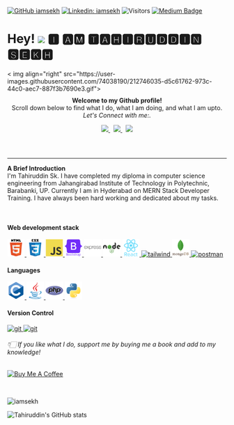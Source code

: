 [![GitHub iamsekh](https://img.shields.io/github/followers/iamsekh?label=follow&style=social)](https://github.com/iamsekh)
[![Linkedin: iamsekh](https://img.shields.io/badge/-Tahiruddin%20Sk-blue?style=flat-square&logo=Linkedin&logoColor=white&link=https://www.linkedin.com/in/iamsekh/)](https://www.linkedin.com/in/iamsekh/)
![Visitors](https://visitor-badge.glitch.me/badge?page_id=iamsekh&left_color=gray&right_color=blue)
[![Medium Badge](https://img.shields.io/badge/-@Tahiruddin%20Sk-black?style=flat-square&labelColor=0000&logo=Medium&link=https://medium.com/@iamsekh)](https://medium.com/@iamsekh)
<h1 align="left">Hey! <img src="https://media.giphy.com/media/hvRJCLFzcasrR4ia7z/giphy.gif" width="40px"> 🅸 🅰🅼 🆃🅰🅷🅸🆁🆄🅳🅳🅸🅽 🆂🅴🅺🅷
</h1>
< img align="right" src="https://user-images.githubusercontent.com/74038190/212746035-d5c61762-973c-44c0-aec7-887f3b7690e3.gif"></img>
<br>
  <p align="center" style="margin-top:10px">
<b>
Welcome to my Github profile!</b> <br>
Scroll down below to find what I do, what I am doing, and what I am upto.<br>   
<i>Let's Connect with me:.</i>
</p>
<div align="center">
  <a href="https://www.linkedin.com/in/tahiruddinsk/">
    <img width="30px" src="/assests/linkedin.svg"/>
  </a>
  &nbsp;
  <a href="https://twitter.com/i_amsekh">
    <img width="28px" src="/assests/twitter.svg" />
  </a>  
  &nbsp;
  <a href="https://iamsekh.github.io">
    <img width="28px" src="/assests/website.svg" />
  </a> 
</div>
<br>

<p align="center" style="margin-top:40px">
<b><hr>
A Brief Introduction </b> <br>
I'm Tahiruddin Sk. I have completed my diploma in computer science engineering from Jahangirabad Institute of Technology in Polytechnic, Barabanki, UP.
Currently I am in Hyderabad on MERN Stack Developer Training. I have always been hard working and dedicated about my tasks.
</p><br>
<h4>Web development stack</h4> 
<a href="https://www.w3.org/html/" target="_blank" rel="noreferrer"> <img src="https://raw.githubusercontent.com/devicons/devicon/master/icons/html5/html5-original-wordmark.svg" alt="html5" width="40" height="40"/> </a> 
<a href="https://www.w3schools.com/css/" target="_blank" rel="noreferrer"> <img src="https://raw.githubusercontent.com/devicons/devicon/master/icons/css3/css3-original-wordmark.svg" alt="css3" width="40" height="40"/> </a> 
<a href="https://developer.mozilla.org/en-US/docs/Web/JavaScript" target="_blank" rel="noreferrer"> <img src="https://raw.githubusercontent.com/devicons/devicon/master/icons/javascript/javascript-original.svg" alt="javascript" width="40" height="40"/> </a>
<a href="https://getbootstrap.com" target="_blank" rel="noreferrer"> <img src="https://raw.githubusercontent.com/devicons/devicon/master/icons/bootstrap/bootstrap-plain-wordmark.svg" alt="bootstrap" width="40" height="40"/> </a> 
<a href="https://expressjs.com" target="_blank" rel="noreferrer"> <img src="https://raw.githubusercontent.com/devicons/devicon/master/icons/express/express-original-wordmark.svg" alt="express" width="40" height="40"/> </a> 
<a href="https://nodejs.org" target="_blank" rel="noreferrer"> <img src="https://raw.githubusercontent.com/devicons/devicon/master/icons/nodejs/nodejs-original-wordmark.svg" alt="nodejs" width="40" height="40"/> </a> 
<a href="https://reactjs.org/" target="_blank" rel="noreferrer"> <img src="https://raw.githubusercontent.com/devicons/devicon/master/icons/react/react-original-wordmark.svg" alt="react" width="40" height="40"/> </a> 
<a href="https://tailwindcss.com/" target="_blank" rel="noreferrer"> <img src="https://www.vectorlogo.zone/logos/tailwindcss/tailwindcss-icon.svg" alt="tailwind" width="40" height="40"/> </a>
<a href="https://www.mongodb.com/" target="_blank" rel="noreferrer"> <img src="https://raw.githubusercontent.com/devicons/devicon/master/icons/mongodb/mongodb-original-wordmark.svg" alt="mongodb" width="40" height="40"/> </a>
<a href="https://postman.com" target="_blank" rel="noreferrer"> <img src="https://www.vectorlogo.zone/logos/getpostman/getpostman-icon.svg" alt="postman" width="40" height="40"/> </a><br>
<h4>Languages</h4>  
   <a href="https://www.cprogramming.com/" target="_blank" rel="noreferrer"> <img src="https://raw.githubusercontent.com/devicons/devicon/master/icons/c/c-original.svg" alt="c" width="40" height="40"/> </a> <a href="https://www.java.com" target="_blank" rel="noreferrer"> <img src="https://raw.githubusercontent.com/devicons/devicon/master/icons/java/java-original.svg" alt="java" width="40" height="40"/> </a> <a href="https://www.php.net" target="_blank" rel="noreferrer"> <img src="https://raw.githubusercontent.com/devicons/devicon/master/icons/php/php-original.svg" alt="php" width="40" height="40"/> </a><a href="https://www.python.org" target="_blank" rel="noreferrer"> <img src="https://raw.githubusercontent.com/devicons/devicon/master/icons/python/python-original.svg" alt="python" width="40" height="40"/> </a><br>
   <h4>Version Control</h4>  
<a href="https://git-scm.com/" target="_blank" rel="noreferrer"> <img src="https://www.vectorlogo.zone/logos/git-scm/git-scm-icon.svg" alt="git" width="40" height="40"/> </a>
<a href="https://github.com/" target="_blank" rel="noreferrer"> <img src="https://www.vectorlogo.zone/logos/github/github-tile.svg" alt="git" width="40" height="40"/> </a>
<br>
<h6 align="left"><i> 👇🏻 If you like what I do, support me by buying me a book and add to my knowledge!</i></h6>
<p><a href="https://www.buymeacoffee.com/tahiruddinsk" target="_blank"><img src="https://cdn.buymeacoffee.com/buttons/v2/default-green.png" alt="Buy Me A Coffee" style="height: 60px !important;width: 217px !important;" ></a></p><br>

<p><img align="center" src="https://github-readme-stats.vercel.app/api/top-langs?username=iamsekh&show_icons=true&locale=en&layout=compact&theme=merko" alt="iamsekh" /></p>

![Tahiruddin's GitHub stats](https://github-readme-stats.vercel.app/api?username=iamsekh&show_icons=true&theme=merko)<br>







